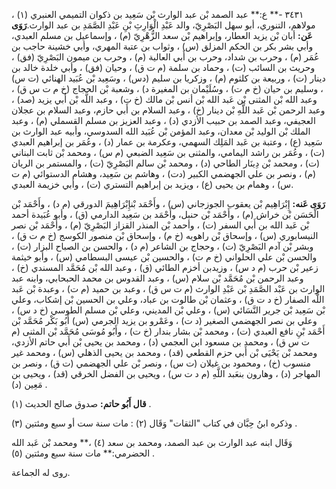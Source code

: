 ٣٤٣١ -** ع:** عبد الصمد بْن عبد الوارث بْن سَعِيد بن ذكوان التميمي العنبري (١) ، مولاهم، التنوري، أبو سهل البَصْرِيّ، والد عَبْدِ الْوَارِثِ بْنِ عَبْدِ الصَّمَدِ بن عبد الوارث.**رَوَى عَن:** أبان بْن يزيد العطار، وإبراهيم بْن سعد الزُّهْرِيّ (م) ، وإسماعيل بن مسلم العبدي، وأبي بشر بكر بن الحكم المزلق (س) ، وثواب بن عتبة المهري، وأبي خشينة حاجب بن عُمَر (م) ، وحرب بن شداد، وحرب بن أَبي العالية (م) ، وحرب بن ميمون البَصْرِيّ (فق) ، وحريث بن السائب (ت) ، وحماد بن سلمة (م ت ق) ، وحيان (فق) ، وأبي خلدة خالد بن دينار (ت) ، وربيعة بن كلثوم (م) ، وزكريا بن سليم (دس) ، وسَعِيد بْن عُبَيد الهنائي (ت س) ، وسليم بن حيان (خ م ت) ، وسُلَيْمان بن المغيرة د) ، وشعبة بْن الحجاج (خ م ت س ق) ، وعبد الله بْن المثنى بْن عَبد الله بْن أنس بْن مالك (خ ت) ، وعبد اللَّه بْن أَبي يزيد (صد) ، وعبد الرحمن بْن عَبد اللَّهِ بْن دينار (خ) ، وعبد السلام بن أَبي حازم، وعبد السلام بن عجلان العجيفي، وعبد الصمد بن حبيب الأزدي (د) ، وعبد العزيز بن مسلم القسملي (م) ، وعبد الملك بْن الوليد بْن معدان، وعبد المؤمن بْن عُبَيد الله السدوسي، وأبيه عبد الوارث بن سَعِيد (ع) ، وعتبة بن عَبد المَلِك السهمي، وعكرمة بن عمار (د) ، وعُمَر بن إبراهيم العبدي (ت) ، وعُمَر بن راشد اليمامي، والمثنى بن سَعِيد الضبعي (م س) ، ومحمد بْن ثابت البناني (ت) ، ومحمد بْن دِينَار الطاحي (د) ، ومحمد بْن سالم البَصْرِيّ (ت) ، والمستمر بن الريان (م) ، ونصر بن علي الجهضمي الكبير (دت) ، وهاشم بن سَعِيد، وهشام الدستوائي (م ت س) ، وهمام بن يحيى (ع) ، ويزيد بن إبراهيم التستري (ت) ، وأبي خزيمة العبدي.

**رَوَى عَنه:** إِبْرَاهِيم بْن يعقوب الجوزجاني (س) ، وأَحْمَد بْنإِبْرَاهِيمَ الدورقي (م د) ، وأَحْمَد بْن الْحَسَن بْن خراش (م) ، وأَحْمَد بْن حنبل، وأَحْمَد بن سَعِيد الدارمي (ق) ، وأبو عُبَيدة أحمد بْن عَبد الله بن أَبي السفر (ت) ، وأحمد بْن المنذر القزاز البَصْرِيّ (م) ، وأَحْمَد بْن نصر النيسابوري (س) ، وإسحاق بْن راهويه (خ م) ، وإسحاق بْن منصور الكوسج (خ م ت ق) ، وبشر بْن آدم البَصْرِيّ (ت) ، وحجاج بن الشاعر (م د) ، والحسن بن الصباح البزار (ت) ، والحسن بْن علي الحلواني (خ م ت) ، والحسين بْن عيسى البسطامي (س) ، وأبو خيثمة زعير بْن حرب (م د س) ، وزيدبن أخزم الطائي (ق) ، وعبد الله بْن مُحَمَّد المسندي (خ) ، وعبد الرحمن بْن مُحَمَّد بْن سلام (س) ، وعبد القدوس بن محمد الحبحابي، وابنه عبد الوارث بن عَبْد الصَّمَدِ بْن عَبْدِ الوارث (م ت س ق) ، وعبد بن حميد (م ت) ، وعبدة بْن عَبد اللَّه الصفار (خ د ت ق) ، وعثمان بْن طالوت بن عباد، وعلي بن الحسين بْن إشكاب، وعلي بْن سَعِيد بْن جرير النَّسَائي (س) ، وعلي بْن المديني، وعلي بْن مسلم الطوسي (خ د س) ، وعلي بن نصر الجهضمي الصغير (د ت) ، وعَمْرو بن يزيد الجرمي (س) أَبُو بَكْر مُحَمَّد بْن أَحْمَد بْنِ نافع العبدي (ت) ، ومحمد بْن بشار بندار (خ ت) ، وأَبُو مُوسَى مُحَمَّد بْن المثنى (م ت س ق) ، ومحمد بن مسعود ابن العجمي (د) ، ومحمد بن يحيى بْن أَبي حاتم الأزدي، ومحمد بْن يَحْيَى بْن أَبي حزم القطعي (قد) ، ومحمد بن يحيى الذهلي (س) ، ومحمد غير منسوب (خ) ، ومحمود بن غيلان (ت س) ، ونصر بْن علي الجهضمي (ت ق) ، ونصر بن المهاجر (د) ، وهارون بنعَبد اللَّهِ (م د ت س) ، ويحيى بن الفضل الخرقي (قد) ، ويحيى بن مَعِين (د) .

**قال أَبُو حاتم:** صدوق صالح الحديث (١) .

وذكره ابنُ حِبَّان في كتاب "الثقات" وَقَال (٢) : مات سنة ست أو سبع ومئتين (٣) .

وَقَال ابنه عبد الوارث بن عبد الصمد، ومحمد بن سعد (٤) ،** ومحمد بْن عَبد الله الحضرمي:** مات سنة سبع ومئتين (٥) .

روى له الجماعة.